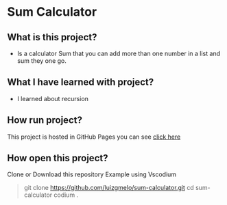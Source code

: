 # Sum Calculator
## What is this project?
- Is a calculator Sum that you can add more than one number in a list and sum they one go.

## What I have learned with project?
- I learned about recursion

## How run project?
This project is hosted in GitHub Pages you can see <a href="https://luizgmelo.github.io/sum-calculator">click here</a>

## How open this project?
Clone or Download this repository
Example using Vscodium
> git clone https://github.com/luizgmelo/sum-calculator.git
> cd sum-calculator
> codium .